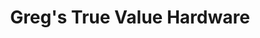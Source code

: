 ---
title: "Greg's True Value Hardware"
url: /saint-francis/gregs-true-value-hardware/
shop: hardware
---